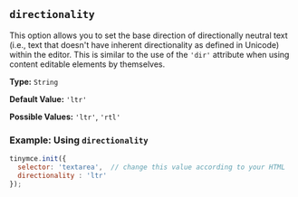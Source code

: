 ## `directionality`

This option allows you to set the base direction of directionally neutral text (i.e., text that doesn't have inherent directionality as defined in Unicode) within the editor. This is similar to the use of the `'dir'` attribute when using content editable elements by themselves.

**Type:** `String`

**Default Value:** `'ltr'`

**Possible Values:** `'ltr'`, `'rtl'`

### Example: Using `directionality`

```js
tinymce.init({
  selector: 'textarea',  // change this value according to your HTML
  directionality : 'ltr'
});
```
